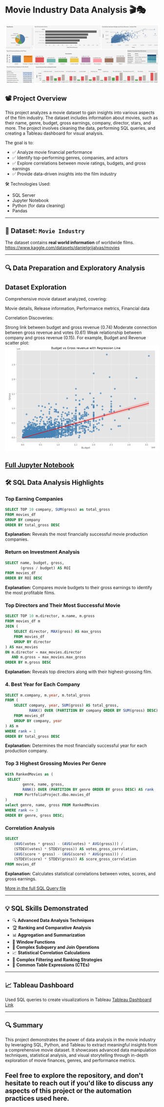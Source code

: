
# Movie Industry Data Analysis 🎬🎭
![Dashboard Screenshot](Dashboard1.png)
## 📽️ Project Overview
This project analyzes a movie dataset to gain insights into various aspects of the film industry. The dataset includes information about movies, such as their name, genre, budget, gross earnings, company, director, stars, and more. The project involves cleaning the data, performing SQL queries, and creating a Tableau dashboard for visual analysis.

The goal is to:
- ✅ Analyze movie financial performance 
- ✅ Identify top-performing genres, companies, and actors
- ✅ Explore correlations between movie ratings, budgets, and gross earnings
- ✅ Provide data-driven insights into the film industry

🛠️ Technologies Used:
- SQL Server
- Jupyter Notebook
- Python (for data cleaning)
- Pandas
---

## 📂 Dataset: `Movie Industry` 
The dataset contains **real world information** of worldwide films. https://www.kaggle.com/datasets/danielgrijalvas/movies

---

## 🔍 Data Preparation and Exploratory Analysis
## Dataset Exploration
Comprehensive movie dataset analyzed, covering:

Movie details, Release information, Performance metrics, Financial data

Correlation Discoveries:

Strong link between budget and gross revenue (0.74)
Moderate connection between gross revenue and votes (0.61)
Weak relationship between company and gross revenue (0.15).
For example, Budget and Revenue scatter plot:
![Exapmle](jupyternotebookplt.png)

[Full Jupyter Notebook](film_industry_data.ipynb)
---

## 🛠️ SQL Data Analysis Highlights

### Top Earning Companies
```sql
SELECT TOP 10 company, SUM(gross) as total_gross
FROM movies_df
GROUP BY company 
ORDER BY total_gross DESC
```
**Explanation:** Reveals the most financially successful movie production companies.

### Return on Investment Analysis
```sql
SELECT name, budget, gross, 
       (gross / budget) AS ROI
FROM movies_df 
ORDER BY ROI DESC
```
**Explanation:** Compares movie budgets to their gross earnings to identify the most profitable films.

### Top Directors and Their Most Successful Movie
```sql
SELECT TOP 10 m.director, m.name, m.gross 
FROM movies_df m
JOIN (
    SELECT director, MAX(gross) AS max_gross 
    FROM movies_df 
    GROUP BY director
) AS max_movies
ON m.director = max_movies.director 
   AND m.gross = max_movies.max_gross
ORDER BY m.gross DESC
```
**Explanation:** Reveals top directors along with their highest-grossing film.

### 4. Best Year for Each Company
```sql
SELECT m.company, m.year, m.total_gross
FROM (
    SELECT company, year, SUM(gross) AS total_gross,
           RANK() OVER (PARTITION BY company ORDER BY SUM(gross) DESC) AS rank
    FROM movies_df
    GROUP BY company, year
) AS m
WHERE rank = 1
ORDER BY total_gross DESC
```
**Explanation:** Determines the most financially successful year for each production company.

### Top 3 Highest Grossing Movies Per Genre
```sql
With RankedMovies as (
 SELECT 
        genre, name, gross,
        RANK() OVER (PARTITION BY genre ORDER BY gross DESC) AS rank
    FROM PortfolioProject.dbo.movies_df
)
select genre, name, gross FROM RankedMovies
WHERE rank <= 3
ORDER BY genre, gross DESC;
```

### Correlation Analysis
```sql
SELECT 
    (AVG(votes * gross) - (AVG(votes) * AVG(gross))) /
    (STDEV(votes) * STDEV(gross)) AS votes_gross_correlation,
    (AVG(score * gross) - (AVG(score) * AVG(gross))) /
    (STDEV(score) * STDEV(gross)) AS score_gross_correlation
FROM movies_df
```
**Explanation:** Calculates statistical correlations between votes, scores, and gross earnings.

[More in the full SQL Query file](film_industry_dataset_querys.sql)

---

## 💡 SQL Skills Demonstrated
- 🔍 **Advanced Data Analysis Techniques**
- 🏆 **Ranking and Comparative Analysis**
- 📊 **Aggregation and Summarization**
- 🔢 **Window Functions**
- 🤝 **Complex Subquery and Join Operations**
- 📈 **Statistical Correlation Calculations**
- 🧩 **Complex Filtering and Ranking Strategies**
- 📑 **Common Table Expressions (CTEs)**

---

## 📈 Tableau Dashboard
Used SQL queries to create visualizations in Tableau
[Tableau Dashboard Link](https://public.tableau.com/app/profile/assaf.yehezkel237/viz/MovieIndustryInsights/Dashboard1?publish=yes)

---
## 🔍 Summary

This project demonstrates the power of data analysis in the movie industry by leveraging SQL, Python, and Tableau to extract meaningful insights from a comprehensive movie dataset. It showcases advanced data manipulation techniques, statistical analysis, and visual storytelling through in-depth exploration of movie finances, genres, and performance metrics.

Feel free to explore the repository, and don't hesitate to reach out if you'd like to discuss any aspects of this project or the automation practices used here. 
---
